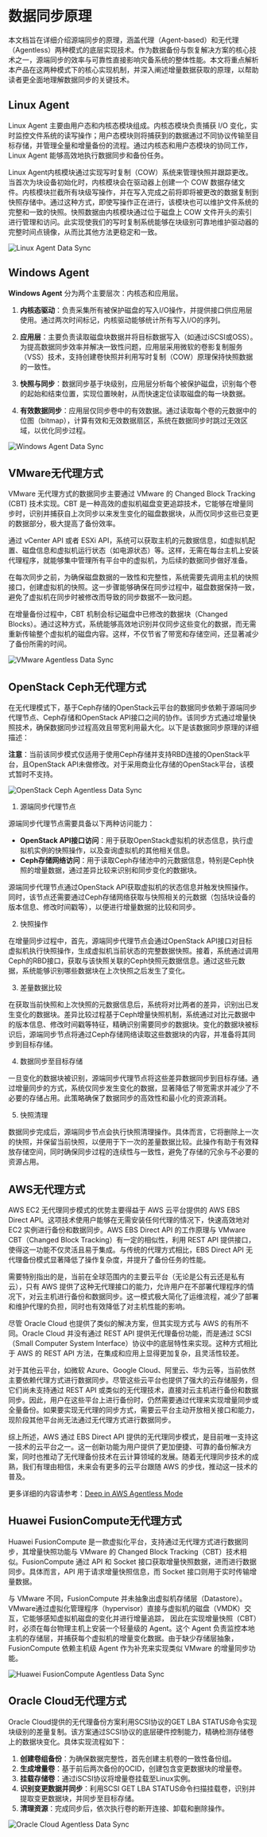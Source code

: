 # 数据同步原理

本⽂档旨在详细介绍源端同步的原理，涵盖代理（Agent-based）和无代理（Agentless）两种模式的底层实现技术。作为数据备份与恢复解决方案的核心技术之一，源端同步的效率与可靠性直接影响灾备系统的整体性能。本文将重点解析本产品在这两种模式下的核心实现机制，并深入阐述增量数据获取的原理，以帮助读者更全面地理解数据同步的关键技术。

## Linux Agent

Linux Agent 主要由用户态和内核态模块组成。内核态模块负责捕获 I/O 变化，实时监控文件系统的读写操作；用户态模块则将捕获到的数据通过不同协议传输至目标存储，并管理全量和增量备份的流程。通过内核态和用户态模块的协同工作，Linux Agent 能够高效地执行数据同步和备份任务。

Linux Agent内核模块通过实现写时复制（COW）系统来管理快照并跟踪更改。当首次为块设备初始化时，内核模块会在驱动器上创建一个 COW 数据存储文件。内核模块拦截所有块级写操作，并在写入完成之前将即将被更改的数据复制到快照存储中。通过这种方式，即使写操作正在进行，该模块也可以维护文件系统的完整和一致的快照。快照数据由内核模块通过位于磁盘上 COW 文件开头的索引进行管理和访问。此实现使我们的写时复制系统能够在块级别可靠地维护驱动器的完整时间点镜像，从而比其他方法更稳定和一致。

![Linux Agent Data Sync](./images/data-sync-fundamentals-1-linux-agent.png)

## Windows Agent

**Windows Agent** 分为两个主要层次：内核态和应用层。

1. **内核态驱动**：负责采集所有被保护磁盘的写入I/O操作，并提供接口供应用层使用。通过两次时间标记，内核驱动能够统计所有写入I/O的序列。
    
2. **应用层**：主要负责读取磁盘块数据并将目标数据写入（如通过iSCSI或OSS）。为提高数据同步效率并解决一致性问题，应用层采用微软的卷影复制服务（VSS）技术，支持创建卷快照并利用写时复制（COW）原理保持快照数据的一致性。
    
3. **快照与同步**：数据同步基于块级别，应用层分析每个被保护磁盘，识别每个卷的起始和结束位置，实现位置映射，从而快速定位读取磁盘的每一块数据。
    
4. **有效数据同步**：应用层仅同步卷中的有效数据。通过读取每个卷的元数据中的位图（bitmap），计算有效和无效数据扇区，系统在数据同步时跳过无效区域，以优化同步过程。

![Windows Agent Data Sync](./images/data-sync-fundamentals-2-windows-agent.png)


## VMware无代理方式

VMware 无代理方式的数据同步主要通过 VMware 的 Changed Block Tracking (CBT) 技术实现。CBT 是一种高效的虚拟机磁盘变更追踪技术，它能够在增量同步时，识别并捕获自上次同步以来发生变化的磁盘数据块，从而仅同步这些已变更的数据部分，极大提高了备份效率。

通过 vCenter API 或者 ESXi API，系统可以获取主机的元数据信息，如虚拟机配置、磁盘信息和虚拟机运行状态（如电源状态）等。这样，无需在每台主机上安装代理程序，就能够集中管理所有平台中的虚拟机，为后续的数据同步做好准备。

在每次同步之前，为确保磁盘数据的一致性和完整性，系统需要先调用主机的快照接口，创建虚拟机的快照。这一步骤能够确保在同步过程中，磁盘数据保持一致，避免了虚拟机在同步时被修改而导致的同步数据不一致问题。

在增量备份过程中，CBT 机制会标记磁盘中已修改的数据块（Changed Blocks）。通过这种方式，系统能够高效地识别并仅同步这些变化的数据，而无需重新传输整个虚拟机的磁盘内容。这样，不仅节省了带宽和存储空间，还显著减少了备份所需的时间。

![VMware Agentless Data Sync](./images/data-sync-fundamentals-3-vmware.png)

## OpenStack Ceph无代理方式

在无代理模式下，基于Ceph存储的OpenStack云平台的数据同步依赖于源端同步代理节点、Ceph存储和OpenStack API接口之间的协作。该同步方式通过增量快照技术，确保数据同步过程高效且带宽利用最大化。以下是该数据同步原理的详细描述：

**注意**：当前该同步模式仅适用于使用Ceph存储并支持RBD连接的OpenStack平台，且OpenStack API未做修改。对于采用商业化存储的OpenStack平台，该模式暂时不支持。

![OpenStack Ceph Agentless Data Sync](./images/data-sync-fundamentals-4-openstack-ceph.png)

1. 源端同步代理节点

源端同步代理节点需要具备以下两种访问能力：

- **OpenStack API接口访问**：用于获取OpenStack虚拟机的状态信息，执行虚拟机实例的快照操作，以及查询虚拟机的其他相关信息。
- **Ceph存储网络访问**：用于读取Ceph存储池中的元数据信息，特别是Ceph快照的增量数据，通过差异比较来识别和同步变化的数据块。

源端同步代理节点通过OpenStack API获取虚拟机的状态信息并触发快照操作。同时，该节点还需要通过Ceph存储网络获取与快照相关的元数据（包括块设备的版本信息、修改时间戳等），以便进行增量数据的比较和同步。

2. 快照操作

在增量同步过程中，首先，源端同步代理节点会通过OpenStack API接口对目标虚拟机执行快照操作，生成虚拟机当前状态的完整数据快照。接着，系统通过调用Ceph的RBD接口，获取与该快照关联的Ceph快照元数据信息。通过这些元数据，系统能够识别哪些数据块在上次快照之后发生了变化。

3. 差量数据比较

在获取当前快照和上次快照的元数据信息后，系统将对比两者的差异，识别出已发生变化的数据块。差异比较过程基于Ceph增量快照机制，系统通过对比元数据中的版本信息、修改时间戳等特征，精确识别需要同步的数据块。变化的数据块被标识后，源端同步节点将通过Ceph存储网络读取这些数据块的内容，并准备将其同步到目标存储。

4. 数据同步至目标存储

一旦变化的数据块被识别，源端同步代理节点将这些差异数据同步到目标存储。通过增量同步的方式，系统仅同步发生变化的数据，显著降低了带宽需求并减少了不必要的存储占用。此策略确保了数据同步的高效性和最小化的资源消耗。

5. 快照清理

数据同步完成后，源端同步节点会执行快照清理操作。具体而言，它将删除上一次的快照，并保留当前快照，以便用于下一次的差量数据比较。此操作有助于有效释放存储空间，同时确保同步过程的连续性与一致性，避免了存储的冗余与不必要的资源占用。

## AWS无代理方式

AWS EC2 无代理同步模式的优势主要得益于 AWS 云平台提供的 AWS EBS Direct API。这项技术使用户能够在无需安装任何代理的情况下，快速高效地对 EC2 实例进行备份和数据同步。AWS EBS Direct API 的工作原理与 VMware CBT（Changed Block Tracking）有一定的相似性，利用 REST API 提供接口，使得这一功能不仅灵活且易于集成。与传统的代理方式相比，EBS Direct API 无代理备份模式显著降低了操作复杂度，并提升了备份任务的性能。

需要特别指出的是，当前在全球范围内的主要云平台（无论是公有云还是私有云），只有 AWS 提供了这种无代理接口的能力，允许用户在不部署代理程序的情况下，对云主机进行备份和数据同步。这一模式极大简化了运维流程，减少了部署和维护代理的负担，同时也有效降低了对主机性能的影响。

尽管 Oracle Cloud 也提供了类似的解决方案，但其实现方式与 AWS 的有所不同。Oracle Cloud 并没有通过 REST API 提供无代理备份功能，而是通过 SCSI（Small Computer System Interface）协议中的底层特性来实现。这种方式相比于 AWS 的 REST API 方法，在集成和应用上显得更加复杂，且灵活性较差。

对于其他云平台，如微软 Azure、Google Cloud、阿里云、华为云等，当前依然主要依赖代理方式进行数据同步。尽管这些云平台也提供了强大的云存储服务，但它们尚未支持通过 REST API 或类似的无代理技术，直接对云主机进行备份和数据同步。因此，用户在这些平台上进行备份时，仍然需要通过代理来实现增量同步或全量备份。如果要实现无代理的同步方式，需要云平台主动开放相关接口和能力，现阶段其他平台尚无法通过无代理方式进行数据同步。

综上所述，AWS 通过 EBS Direct API 提供的无代理同步模式，是目前唯一支持这一技术的云平台之一。这一创新功能为用户提供了更加便捷、可靠的备份解决方案，同时也推动了无代理备份技术在云计算领域的发展。随着无代理同步技术的成熟，我们有理由相信，未来会有更多的云平台跟随 AWS 的步伐，推动这一技术的普及。

更多详细的内容请参考：[Deep in AWS Agentless Mode](../../../userguide/presales/aws-agentless-mode-cost-calculator.md)

## Huawei FusionCompute无代理方式

Huawei FusionCompute 是一款虚拟化平台，支持通过无代理方式进行数据同步，其增量快照功能与 VMware 的 Changed Block Tracking（CBT）技术相似。FusionCompute 通过 API 和 Socket 接口获取增量快照数据，进而进行数据同步。具体而言，API 用于请求增量快照信息，而 Socket 接口则用于实时传输增量数据。


与 VMware 不同，FusionCompute 并未抽象出虚拟机存储层（Datastore）。VMware通过虚拟化管理程序（hypervisor）直接与虚拟机的磁盘（VMDK）交互，它能够感知虚拟机磁盘的变化并进行增量追踪， 因此在实现增量快照（CBT）时，必须在每台物理主机上安装一个轻量级的 Agent。这个 Agent 负责监控本地主机的存储层，并捕获每个虚拟机的增量变化数据。由于缺少存储层抽象，FusionCompute 依赖主机级 Agent 作为补充来实现类似 VMware 的增量同步功能。

![Huawei FusionCompute Agentless Data Sync](./images/data-sync-fundamentals-5-huawei-fusioncompute.png)

## Oracle Cloud无代理方式

Oracle Cloud提供的无代理备份方案利用SCSI协议的GET LBA STATUS命令实现块级别的差量复制。该方案通过SCSI协议的底层硬件控制能力，精确检测存储卷上的数据块变化。具体实现流程如下：

1. **创建卷组备份**：为确保数据完整性，首先创建主机卷的一致性备份组。
2. **生成增量卷**：基于前后两次备份的OCID，创建包含变更数据块的增量卷。
3. **挂载存储卷**：通过iSCSI协议将增量卷挂载至Linux实例。
4. **识别变更数据并同步**：利用SCSI GET LBA STATUS命令扫描挂载卷，识别并提取变更数据块，并同步至目标存储。
5. **清理资源**：完成同步后，依次执行卷的断开连接、卸载和删除操作。

![Oracle Cloud Agentless Data Sync](./images/data-sync-fundamentals-6-oracle-cloud.png)